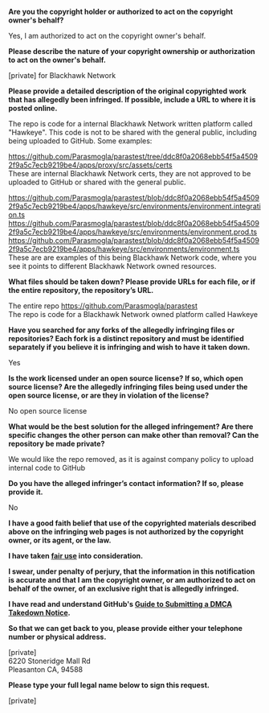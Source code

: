 **Are you the copyright holder or authorized to act on the copyright owner's behalf?**

Yes, I am authorized to act on the copyright owner's behalf.

**Please describe the nature of your copyright ownership or authorization to act on the owner's behalf.**

[private] for Blackhawk Network

**Please provide a detailed description of the original copyrighted work that has allegedly been infringed. If possible, include a URL to where it is posted online.**

The repo is code for a internal Blackhawk Network written platform called "Hawkeye". This code is not to be shared with the general public, including being uploaded to GitHub. Some examples:

https://github.com/Parasmogla/parastest/tree/ddc8f0a2068ebb54f5a45092f9a5c7ecb9219be4/apps/proxy/src/assets/certs  
These are internal Blackhawk Network certs, they are not approved to be uploaded to GitHub or shared with the general public.

https://github.com/Parasmogla/parastest/blob/ddc8f0a2068ebb54f5a45092f9a5c7ecb9219be4/apps/hawkeye/src/environments/environment.integration.ts  
https://github.com/Parasmogla/parastest/blob/ddc8f0a2068ebb54f5a45092f9a5c7ecb9219be4/apps/hawkeye/src/environments/environment.prod.ts  
https://github.com/Parasmogla/parastest/blob/ddc8f0a2068ebb54f5a45092f9a5c7ecb9219be4/apps/hawkeye/src/environments/environment.ts  
These are are examples of this being Blackhawk Network code, where you see it points to different Blackhawk Network owned resources.

**What files should be taken down? Please provide URLs for each file, or if the entire repository, the repository’s URL.**

The entire repo https://github.com/Parasmogla/parastest  
The repo is code for a Blackhawk Network owned platform called Hawkeye

**Have you searched for any forks of the allegedly infringing files or repositories? Each fork is a distinct repository and must be identified separately if you believe it is infringing and wish to have it taken down.**

Yes

**Is the work licensed under an open source license? If so, which open source license? Are the allegedly infringing files being used under the open source license, or are they in violation of the license?**

No open source license

**What would be the best solution for the alleged infringement? Are there specific changes the other person can make other than removal? Can the repository be made private?**

We would like the repo removed, as it is against company policy to upload internal code to GitHub

**Do you have the alleged infringer’s contact information? If so, please provide it.**

No

**I have a good faith belief that use of the copyrighted materials described above on the infringing web pages is not authorized by the copyright owner, or its agent, or the law.**

**I have taken <a href="https://www.lumendatabase.org/topics/22">fair use</a> into consideration.**

**I swear, under penalty of perjury, that the information in this notification is accurate and that I am the copyright owner, or am authorized to act on behalf of the owner, of an exclusive right that is allegedly infringed.**

**I have read and understand GitHub's <a href="https://help.github.com/articles/guide-to-submitting-a-dmca-takedown-notice/">Guide to Submitting a DMCA Takedown Notice</a>.**

**So that we can get back to you, please provide either your telephone number or physical address.**

[private]  
6220 Stoneridge Mall Rd  
Pleasanton CA, 94588

**Please type your full legal name below to sign this request.**

[private]
